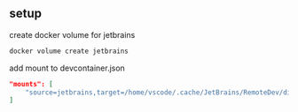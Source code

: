 ## setup

create docker volume for jetbrains

```bash
docker volume create jetbrains
```

add mount to devcontainer.json

```json
"mounts": [
    "source=jetbrains,target=/home/vscode/.cache/JetBrains/RemoteDev/dist,type=volume",
]
```
